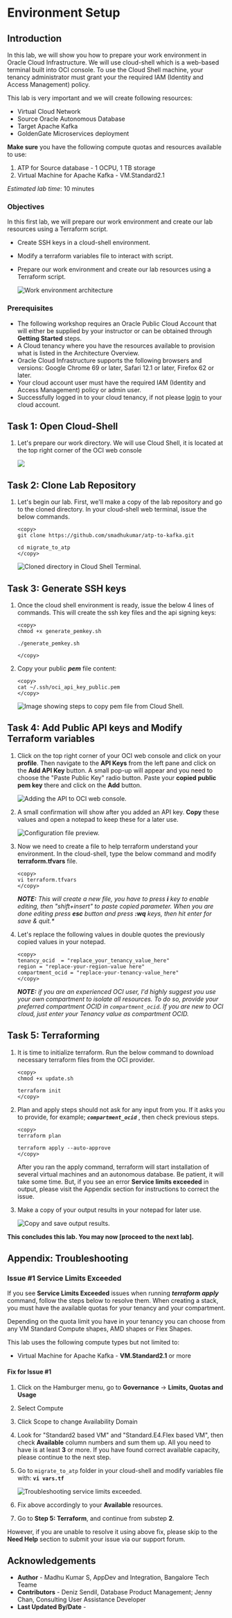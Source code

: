 # Environment Setup

## Introduction

In this lab, we will show you how to prepare your work environment in Oracle Cloud Infrastructure. We will use cloud-shell which is a web-based terminal built into OCI console. To use the Cloud Shell machine, your tenancy administrator must grant your the required IAM (Identity and Access Management) policy.

This lab is very important and we will create following resources:

- Virtual Cloud Network
- Source Oracle Autonomous Database
- Target Apache Kafka
- GoldenGate Microservices deployment 

**Make sure** you have the following compute quotas and resources available to use:

1. ATP for Source database - 1 OCPU, 1 TB storage
2. Virtual Machine for Apache Kafka - VM.Standard2.1


*Estimated lab time*: 10 minutes

### Objectives

In this first lab, we will prepare our work environment and create our lab resources using a Terraform script.

-   Create SSH keys in a cloud-shell environment.
-	Modify a terraform variables file to interact with script.
-   Prepare our work environment and create our lab resources using a Terraform script.

	![Work environment architecture](images/architecture.gif)


### Prerequisites

* The following workshop requires an Oracle Public Cloud Account that will either be supplied by your instructor or can be obtained through **Getting Started** steps.
* A Cloud tenancy where you have the resources available to provision what is listed in the Architecture Overview.
* Oracle Cloud Infrastructure supports the following browsers and versions: Google Chrome 69 or later, Safari 12.1 or later, Firefox 62 or later.
* Your cloud account user must have the required IAM (Identity and Access Management) policy or admin user.
* Successfully logged in to your cloud tenancy, if not please [login](https://www.oracle.com/cloud/sign-in.html) to your cloud account.

## Task 1: Open Cloud-Shell

1. Let's prepare our work directory. We will use Cloud Shell, it is located at the top right corner of the OCI web console

	![](images/prereq-0.png)

## Task 2: Clone Lab Repository

1. Let's begin our lab. First, we'll make a copy of the lab repository and go to the cloned directory. In your cloud-shell web terminal, issue the below commands.

	```
	<copy>
	git clone https://github.com/smadhukumar/atp-to-kafka.git

	cd migrate_to_atp
	</copy>
	```

	![Cloned directory in Cloud Shell Terminal.](images/git.png)

## Task 3: Generate SSH keys

1. Once the cloud shell environment is ready, issue the below 4 lines of commands. This will create the ssh key files and the api signing keys:

	```
	<copy>
	chmod +x generate_pemkey.sh

	./generate_pemkey.sh

	</copy>
	```

2. Copy your public _**pem**_ file content:

	```
	<copy>
	cat ~/.ssh/oci_api_key_public.pem
	</copy>
	```

	![Image showing steps to copy pem file from Cloud Shell.](images/prereq-1.png)

## Task 4: Add Public API keys and Modify Terraform variables

1. Click on the top right corner of your OCI web console and click on your **profile**. Then navigate to the **API Keys** from the left pane and click on the **Add API Key** button. A small pop-up will appear and you need to choose the "Paste Public Key" radio button. Paste your **copied public pem key** there and click on the **Add** button.

	![Adding the API to OCI web console.](images/prereq-2.png)

2. A small confirmation will show after you added an API key. **Copy** these values and open a notepad to keep these for a later use.

	![Configuration file preview.](images/prereq-3.png)

3. Now we need to create a file to help terraform understand your environment. In the cloud-shell, type the below command and modify **terraform.tfvars** file.

	```
	<copy>
	vi terraform.tfvars
	</copy>
	```

	_**NOTE:** This will create a new file, you have to press **i** key to enable editing, then "shift+insert" to paste copied parameter. When you are done editing press **esc** button and press **:wq** keys, then hit enter for save & quit.*_

4. Let's replace the following values in double quotes the previously copied values in your notepad.

	```
	<copy>
	tenancy_ocid  = "replace_your_tenancy_value_here"
	region = "replace-your-region-value here"
	compartment_ocid = "replace-your-tenancy-value_here"
	</copy>
	```

	_**NOTE:** if you are an experienced OCI user, I'd highly suggest you use your own compartment to isolate all resources. To do so, provide your preferred compartment OCID in `compartment_ocid`. If you are new to OCI cloud, just enter your Tenancy value as compartment OCID._

## Task 5: Terraforming

1. It is time to initialize terraform. Run the below command to download necessary terraform files from the OCI provider.

	```
	<copy>
	chmod +x update.sh
	
	terraform init
	</copy>
	```

2. Plan and apply steps should not ask for any input from you. If it asks you to provide, for example; _**`compartment_ocid`**_ , then check previous steps.

	```
	<copy>
	terraform plan

	terraform apply --auto-approve
	</copy>
	```
	After you ran the apply command, terraform will start installation of several virtual machines and an autonomous database. Be patient, it will take some time. But, if you see an error **Service limits exceeded** in output, please visit the Appendix section for instructions to correct the issue.
	
3. Make a copy of your output results in your notepad for later use.

	![Copy and save output results.](images/git-1.png)

**This concludes this lab. You may now [proceed to the next lab].**

## **Appendix**: Troubleshooting

###	Issue #1 Service Limits Exceeded
	
If you see **Service Limits Exceeded** issues when running _**terraform apply**_ command, follow the steps below to resolve them.
When creating a stack, you must have the available quotas for your tenancy and your compartment. 

Depending on the quota limit you have in your tenancy you can choose from any VM Standard Compute shapes, AMD shapes or Flex Shapes. 

This lab uses the following compute types but not limited to:


- Virtual Machine for Apache Kafka - **VM.Standard2.1** or more


#### Fix for Issue #1

1. Click on the Hamburger menu, go to **Governance** -> **Limits, Quotas and Usage**
2. Select Compute
3. Click Scope to change Availability Domain
4. Look for "Standard2 based VM" and "Standard.E4.Flex based VM", then check **Available** column numbers and sum  them up. All you need to have is at least **3** or more. If you have found correct available capacity, please continue to the next step.
5. Go to `migrate_to_atp` folder in your cloud-shell and modify variables file with: **`vi vars.tf`**

	![Troubleshooting service limits exceeded.](images/fix-1.png)

6. Fix above accordingly to your **Available** resources.
7. Go to **Step 5: Terraform**, and continue from substep **2**.
	
However, if you are unable to resolve it using above fix, please skip to the **Need Help** section to submit your issue via our support forum.

## Acknowledgements

* **Author** - Madhu Kumar S, AppDev and Integration, Bangalore Tech Teame
* **Contributors** -  Deniz Sendil, Database Product Management; Jenny Chan, Consulting User Assistance Developer
* **Last Updated By/Date** - 
